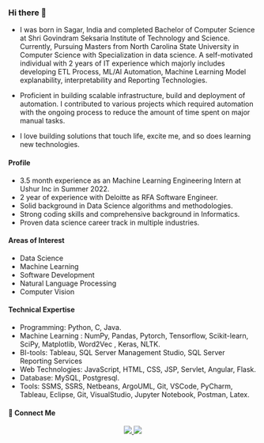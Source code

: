 ### Hi there 👋

- I was born in Sagar, India and completed Bachelor of Computer Science at Shri Govindram Seksaria Institute of Technology and Science. Currently, Pursuing Masters from North Carolina State University in Computer Science with Specialization in data science. A self-motivated individual with 2 years of IT experience which majorly includes developing ETL Process, ML/AI Automation, Machine Learning Model explanability, interpretability and Reporting Technologies.

- Proficient in building scalable infrastructure, build and deployment of automation. I contributed to various projects which required automation with the ongoing process to reduce the amount of time spent on major manual tasks.

- I love building solutions that touch life, excite me, and so does learning new technologies.

#### Profile
- 3.5 month experience as an Machine Learning Engineering Intern at Ushur Inc in Summer 2022.
- 2 year of experience with Deloitte as RFA Software Engineer. 
- Solid background in Data Science algorithms and methodologies.
- Strong coding skills and comprehensive background in Informatics.
- Proven data science career track in multiple industries.

#### Areas of Interest
- Data Science
- Machine Learning
- Software Development
- Natural Language Processing
- Computer Vision

#### Technical Expertise
- Programming: Python, C, Java.
- Machine Learning : NumPy, Pandas, Pytorch, Tensorflow, Scikit-learn, SciPy, Matplotlib, Word2Vec , Keras, NLTK.
- BI-tools: Tableau, SQL Server Management Studio, SQL Server Reporting Services
- Web Technologies: JavaScript, HTML, CSS, JSP, Servlet, Angular, Flask.
- Database: MySQL, Postgresql.
- Tools: SSMS, SSRS, Netbeans, ArgoUML, Git, VSCode, PyCharm, Tableau, Eclipse, Git, VisualStudio, Jupyter Notebook, Postman, Latex.

#### 🔗 Connect Me

<p align="center">
  <a href="https://www.linkedin.com/in/siddhantgupta0212/"><img src="https://img.shields.io/badge/Linkedin-%230077B5.svg?style=for-the-badge&logo=linkedin&logoColor=white">
  </a>
  <a href="mailto:siddhant.gupta021295@gmail.com"><img src="https://img.shields.io/badge/siddhant.gupta021295-D14836?style=for-the-badge&logo=gmail&logoColor=white">
  </a>
</p>
